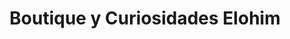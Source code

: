 ---
title: "Boutique y Curiosidades Elohim"
url: /quetzaltenango/boutique-y-curiosidades-elohim/
shop: tienda
---